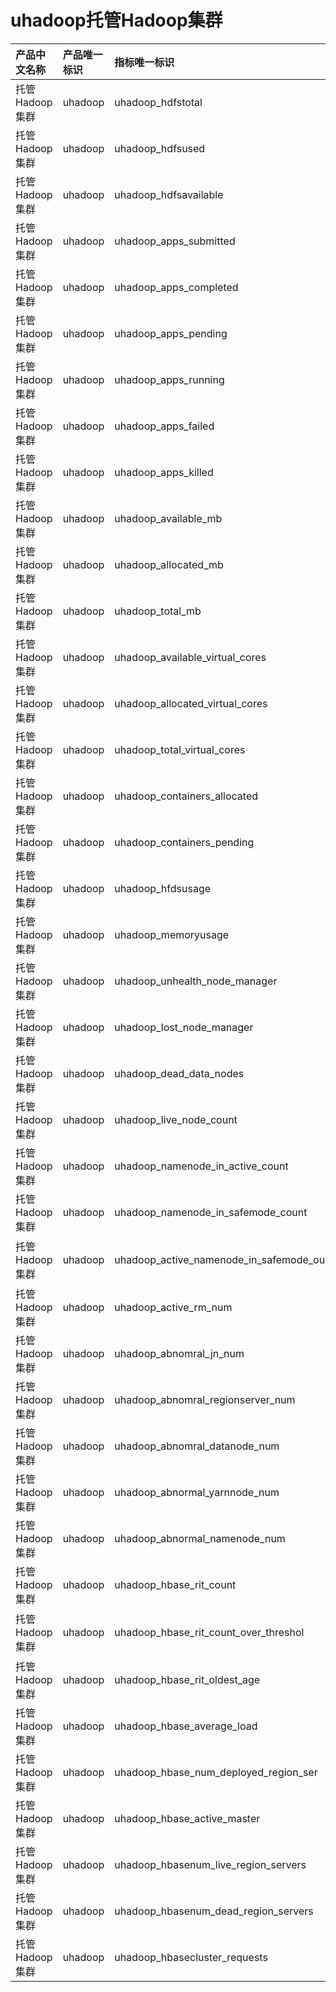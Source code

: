 # uhadoop托管Hadoop集群

|产品中文名称|产品唯一标识|指标唯一标识|指标中文名称|单位|备注|
|:----|:----|:----|:----|:----|:----|
|托管Hadoop集群|uhadoop|uhadoop_hdfstotal|HDFS总量|GB| |
|托管Hadoop集群|uhadoop|uhadoop_hdfsused|HDFS当前所用容量|GB| |
|托管Hadoop集群|uhadoop|uhadoop_hdfsavailable|HDFS当前可用容量|GB| |
|托管Hadoop集群|uhadoop|uhadoop_apps_submitted|Yarn上app提交总数|个| |
|托管Hadoop集群|uhadoop|uhadoop_apps_completed|Yarn上app已完成总数|个| |
|托管Hadoop集群|uhadoop|uhadoop_apps_pending|Yarn上等待中的app数量|个| |
|托管Hadoop集群|uhadoop|uhadoop_apps_running|Yarn上正在运行中的app数量|个| |
|托管Hadoop集群|uhadoop|uhadoop_apps_failed|Yarn上失败app数量|个| |
|托管Hadoop集群|uhadoop|uhadoop_apps_killed|Yarn上终止app数量|个| |
|托管Hadoop集群|uhadoop|uhadoop_available_mb|Yarn上可用内存|MB| |
|托管Hadoop集群|uhadoop|uhadoop_allocated_mb|Yarn上已分配内存|MB| |
|托管Hadoop集群|uhadoop|uhadoop_total_mb|Yarn上总可用内存|MB| |
|托管Hadoop集群|uhadoop|uhadoop_available_virtual_cores|Yarn上可用core|个| |
|托管Hadoop集群|uhadoop|uhadoop_allocated_virtual_cores|Yarn上已分配的core|个| |
|托管Hadoop集群|uhadoop|uhadoop_total_virtual_cores|Yarn上core总数|个| |
|托管Hadoop集群|uhadoop|uhadoop_containers_allocated|Yarn上已分配的container|个| |
|托管Hadoop集群|uhadoop|uhadoop_containers_pending|Yarn上等待状态的container|个| |
|托管Hadoop集群|uhadoop|uhadoop_hfdsusage|HDFS使用百分比|%| |
|托管Hadoop集群|uhadoop|uhadoop_memoryusage|已用内存百分比|%| |
|托管Hadoop集群|uhadoop|uhadoop_unhealth_node_manager|NodeManager是Unhealthy的个数|个| |
|托管Hadoop集群|uhadoop|uhadoop_lost_node_manager|NodeManager是Lost的个数|个| |
|托管Hadoop集群|uhadoop|uhadoop_dead_data_nodes|DataNode是Dead的个数|个| |
|托管Hadoop集群|uhadoop|uhadoop_live_node_count|探活节点个数|个| |
|托管Hadoop集群|uhadoop|uhadoop_namenode_in_active_count|NameNode是active的个数|个| |
|托管Hadoop集群|uhadoop|uhadoop_namenode_in_safemode_count|NameNode处于safemode的个数|个| |
|托管Hadoop集群|uhadoop|uhadoop_active_namenode_in_safemode_ount|active的NameNode处于safemode的个数|个| |
|托管Hadoop集群|uhadoop|uhadoop_active_rm_num|ResourceManager是Active的个数|个| |
|托管Hadoop集群|uhadoop|uhadoop_abnomral_jn_num|JournalNode进程异常数量|个| |
|托管Hadoop集群|uhadoop|uhadoop_abnomral_regionserver_num|RegionServer进程异常数量|个| |
|托管Hadoop集群|uhadoop|uhadoop_abnomral_datanode_num|DataNode进程异常数量|个| |
|托管Hadoop集群|uhadoop|uhadoop_abnormal_yarnnode_num|ResourceManage进程异常数量|个| |
|托管Hadoop集群|uhadoop|uhadoop_abnormal_namenode_num|NameNode进程异常数量|个| |
|托管Hadoop集群|uhadoop|uhadoop_hbase_rit_count|处在RIT状态的Region个数|个| |
|托管Hadoop集群|uhadoop|uhadoop_hbase_rit_count_over_threshol|处在RIT状态达到阈值时长的Region个数|个| |
|托管Hadoop集群|uhadoop|uhadoop_hbase_rit_oldest_age|处在RIT状态最久时间|ms| |
|托管Hadoop集群|uhadoop|uhadoop_hbase_average_load|RegionServer平均 Region 数|个| |
|托管Hadoop集群|uhadoop|uhadoop_hbase_num_deployed_region_ser|已部署RegionServer数|个| |
|托管Hadoop集群|uhadoop|uhadoop_hbase_active_master|集群HMaster状态为Active数量|个| |
|托管Hadoop集群|uhadoop|uhadoop_hbasenum_live_region_servers|正常的RegionServer数|个| |
|托管Hadoop集群|uhadoop|uhadoop_hbasenum_dead_region_servers|异常的RegionServer数|个| |
|托管Hadoop集群|uhadoop|uhadoop_hbasecluster_requests|集群读写请求个数|个| |
